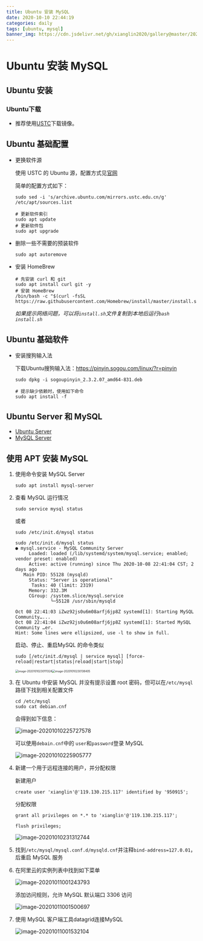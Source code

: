 ```yaml
---
title: Ubuntu 安装 MySQL
date: 2020-10-10 22:44:19
categories: daily
tags: [ubuntu, mysql]
banner_img: https://cdn.jsdelivr.net/gh/xianglin2020/gallery@master/202009/212642.png
---
```


# Ubuntu 安装 MySQL

## Ubuntu 安装

### Ubuntu下载

* 推荐使用[USTC](https://mirrors.ustc.edu.cn/)下载镜像。

## Ubuntu 基础配置

* 更换软件源

  使用 USTC 的 Ubuntu 源，配置方式见[官网](https://mirrors.ustc.edu.cn/help/ubuntu.html)

  简单的配置方式如下：

  ```shell
  sudo sed -i 's/archive.ubuntu.com/mirrors.ustc.edu.cn/g' /etc/apt/sources.list
  
  # 更新软件索引
  sudo apt update
  # 更新软件包
  sudo apt upgrade
  ```

* 删除一些不需要的预装软件

  ```shell
  sudo apt autoremove 
  ```

* 安装 HomeBrew

  ```shell
  # 先安装 curl 和 git
  sudo apt install curl git -y
  # 安装 HomeBrew
  /bin/bash -c "$(curl -fsSL https://raw.githubusercontent.com/Homebrew/install/master/install.sh)"
  ```

  *如果提示网络问题，可以将`install.sh`文件复制到本地后运行`bash install.sh`*

## Ubuntu 基础软件

* 安装搜狗输入法

  下载Ubuntu搜狗输入法：https://pinyin.sogou.com/linux/?r=pinyin

  ```shell
  sudo dpkg -i sogoupinyin_2.3.2.07_amd64-831.deb
  
  # 提示缺少依赖时，使用如下命令
  sudo apt install -f
  ```


## Ubuntu Server 和 MySQL

* [Ubuntu Server](https://ubuntu.com/download/alternative-downloads)
* [MySQL Server](https://downloads.mysql.com/archives/community/)

## 使用 APT 安装 MySQL

1. 使用命令安装 MySQL Server

   `sudo apt install mysql-server`

2. 查看 MySQL 运行情况

   `sudo service mysql status`

   或者

   `sudo /etc/init.d/mysql status`

   ```shell
   sudo /etc/init.d/mysql status
   ● mysql.service - MySQL Community Server
        Loaded: loaded (/lib/systemd/system/mysql.service; enabled; vendor preset: enabled)
        Active: active (running) since Thu 2020-10-08 22:41:04 CST; 2 days ago
      Main PID: 55128 (mysqld)
        Status: "Server is operational"
         Tasks: 40 (limit: 2319)
        Memory: 332.3M
        CGroup: /system.slice/mysql.service
                └─55128 /usr/sbin/mysqld
   
   Oct 08 22:41:03 iZwz92js0u6m08arfj6jp8Z systemd[1]: Starting MySQL Community…...
   Oct 08 22:41:04 iZwz92js0u6m08arfj6jp8Z systemd[1]: Started MySQL Community …er.
   Hint: Some lines were ellipsized, use -l to show in full.
   ```

   启动、停止、重启MySQL 的命令类似

   ```shell
   sudo [/etc/init.d/mysql | service mysql] [force-reload|restart|status|reload|start|stop]
   ```

   <img src="https://cdn.jsdelivr.net/gh/xianglin2020/gallery@master/202010/230111.png" alt="image-20201010230111324" style="zoom:50%;" /><img src="https://cdn.jsdelivr.net/gh/xianglin2020/gallery@master/202010/230138.png" alt="image-20201010230138405" style="zoom:50%;" />

3. 在 Ubuntu 中安装 MySQL 并没有提示设置 root 密码，但可以在`/etc/mysql`路径下找到相关配置文件

   ```shell
   cd /etc/mysql
   sudo cat debian.cnf
   ```

   会得到如下信息：

   ![image-20201010225727578](https://cdn.jsdelivr.net/gh/xianglin2020/gallery@master/202010/225728.png)

   可以使用`debain.cnf`中的 `user`和`password`登录 MySQL

   ![image-20201010225905777](https://cdn.jsdelivr.net/gh/xianglin2020/gallery@master/202010/000743.png)
   
4. 新建一个用于远程连接的用户，并分配权限

   新建用户

   `create user 'xianglin'@'119.130.215.117' identified by '950915';`

   分配权限

   `grant all privileges on *.* to 'xianglin'@'119.130.215.117';`

   `flush privileges;`

   ![image-20201010231312744](https://cdn.jsdelivr.net/gh/xianglin2020/gallery@master/202010/231313.png)

5. 找到`/etc/mysql/mysql.conf.d/mysqld.cnf`并注释`bind-address=127.0.01`，后重启 MySQL 服务

6. 在阿里云的实例列表中找到如下菜单

   ![image-20201011001243793](https://cdn.jsdelivr.net/gh/xianglin2020/gallery@master/202010/000622.png)

   添加访问规则，允许 MySQL 默认端口 3306 访问

   ![image-20201011001500697](https://cdn.jsdelivr.net/gh/xianglin2020/gallery@master/202010/001501.png)

7. 使用 MySQL 客户端工具datagrid连接MySQL

   ![image-20201011001532104](https://cdn.jsdelivr.net/gh/xianglin2020/gallery@master/202010/000652.png)

   